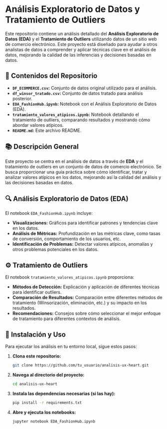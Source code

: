 
# Análisis Exploratorio de Datos y Tratamiento de Outliers

Este repositorio contiene un análisis detallado del **Análisis Exploratorio de Datos (EDA)** y el **Tratamiento de Outliers** utilizando datos de un sitio web de comercio electrónico. Este proyecto está diseñado para ayudar a otros analistas de datos a comprender y aplicar técnicas clave en el análisis de datos, mejorando la calidad de las inferencias y decisiones basadas en datos.

## 📁 Contenidos del Repositorio

- **`DF_ECOMMERCE.csv`:** Conjunto de datos original utilizado para el análisis.
- **`df_winsor_tratado.csv`:** Conjunto de datos tratado para análisis posterior.
- **`EDA_FashionHub.ipynb`:** Notebook con el Análisis Exploratorio de Datos (EDA).
- **`tratamiento_valores_atipicos.ipynb`:** Notebook detallando el tratamiento de outliers, comparando resultados y mostrando cómo abordar valores atípicos.
- **`README.md`:** Este archivo README.

## 📚 Descripción General

Este proyecto se centra en el análisis de datos a través de **EDA** y el tratamiento de outliers en un conjunto de datos de comercio electrónico. Se busca proporcionar una guía práctica sobre cómo identificar, tratar y analizar valores atípicos en los datos, mejorando así la calidad del análisis y las decisiones basadas en datos.

## 🔍 Análisis Exploratorio de Datos (EDA)

El notebook `EDA_FashionHub.ipynb` incluye:

- **Visualizaciones:** Gráficos para identificar patrones y tendencias clave en los datos.
- **Análisis de Métricas:** Profundización en las métricas clave, como tasas de conversión, comportamiento de los usuarios, etc.
- **Identificación de Problemas:** Detectar valores atípicos, anomalías y otros problemas potenciales en los datos.

## ⚙️ Tratamiento de Outliers

El notebook `tratamiento_valores_atipicos.ipynb` proporciona:

- **Métodos de Detección:** Explicación y aplicación de diferentes técnicas para identificar outliers.
- **Comparación de Resultados:** Comparación entre diferentes métodos de tratamiento (Winsorización, eliminación, etc.) y su impacto en los resultados.
- **Recomendaciones:** Consejos sobre cómo seleccionar el mejor enfoque de tratamiento para diferentes contextos de análisis.

## 🚀 Instalación y Uso

Para ejecutar los análisis en tu entorno local, sigue estos pasos:

1. **Clona este repositorio:**
   ```bash
   git clone https://github.com/tu_usuario/analisis-ux-heart.git
   ```
2. **Navega al directorio del proyecto:**
   ```bash
   cd analisis-ux-heart
   ```
3. **Instala las dependencias necesarias (si las hay):**
   ```bash
   pip install -r requirements.txt
   ```
4. **Abre y ejecuta los notebooks:**
   ```bash
   jupyter notebook EDA_FashionHub.ipynb
   ```

